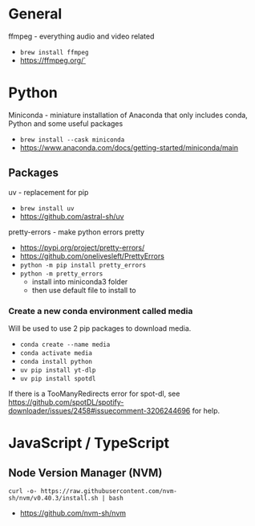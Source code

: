 # General

ffmpeg - everything audio and video related

- `brew install ffmpeg`
- https://ffmpeg.org/`

# Python

Miniconda - miniature installation of Anaconda that only includes conda, Python and some useful packages

- `brew install --cask miniconda`
- https://www.anaconda.com/docs/getting-started/miniconda/main

## Packages

uv - replacement for pip

- `brew install uv`
- https://github.com/astral-sh/uv

pretty-errors - make python errors pretty

- https://pypi.org/project/pretty-errors/
- https://github.com/onelivesleft/PrettyErrors
- `python -m pip install pretty_errors`
- `python -m pretty_errors`
  - install into miniconda3 folder
  - then use default file to install to

### Create a new conda environment called media

Will be used to use 2 pip packages to download media.

- `conda create --name media`
- `conda activate media`
- `conda install python`
- `uv pip install yt-dlp`
- `uv pip install spotdl`

If there is a TooManyRedirects error for spot-dl, see https://github.com/spotDL/spotify-downloader/issues/2458#issuecomment-3206244696 for help.

# JavaScript / TypeScript

## Node Version Manager (NVM)

```
curl -o- https://raw.githubusercontent.com/nvm-sh/nvm/v0.40.3/install.sh | bash
```

- https://github.com/nvm-sh/nvm
